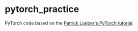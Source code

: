 # pytorch_practice

PyTorch code based on the [Patrick Loeber's PyTorch tutorial](https://github.com/patrickloeber/pytorchTutorial).

